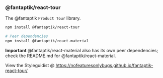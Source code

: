 ### @fantaptik/react-tour  
The @fantaptik `Product Tour` library.

```bash
npm install @fantaptik/react-tour

# Peer dependencies
npm install @fantaptik/react-material
```

**Important** @fantaptik/react-material also has its own peer dependencies; check the README.md for @fantaptik/react-material.

View the Styleguidist @ https://nofeaturesonlybugs.github.io/fantaptik-react-tour/
